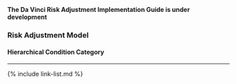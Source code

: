 
<div markdown="1" class="bg-info">
<b>The Da Vinci Risk Adjustment Implementation Guide is under development</b>
</div>

###   Risk Adjustment Model


####  Hierarchical Condition Category



---

{% include link-list.md %}
